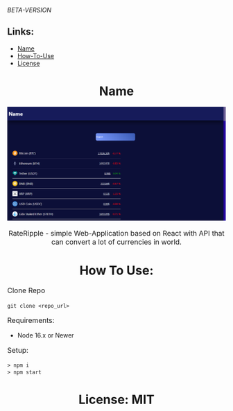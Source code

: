 _BETA-VERSION_

<h2>Links:</h2>

<ul>
    <li><a href="/">Name</a></li>
    <li><a href="#how-to-use">How-To-Use</a></li>
    <li><a href="#license">License</a></li>
</ul>

<h1 style="text-align: center;">
    <strong>
        Name
    </strong>
</h1>

![](./readme-assets/web-page.PNG)

<p style="font-size: 16px; text-align: center;">RateRipple - simple Web-Application based on React with API that can convert a lot of currencies in world.</p>

<h1 style="text-align: center;" id="how-to-use">
    <strong>
        How To Use:
    </strong>
</h1>

<p style="font-size: 16px;">
    Clone Repo
</p>

`git clone <repo_url>`

<p style="font-size: 16px;">
    Requirements:
</p>

<ul>
    <li>Node 16.x or Newer</li>
</ul>

<p style="font-size: 16px;">
    Setup:
</p>

```
> npm i
> npm start
```

<h1 style="text-align: center; font-weight: bold;" id="license">
    License: MIT
</h1>
